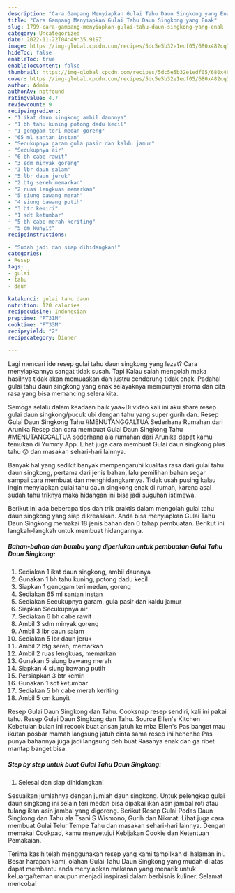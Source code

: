 ```yaml
---
description: "Cara Gampang Menyiapkan Gulai Tahu Daun Singkong yang Enak"
title: "Cara Gampang Menyiapkan Gulai Tahu Daun Singkong yang Enak"
slug: 1799-cara-gampang-menyiapkan-gulai-tahu-daun-singkong-yang-enak
category: Uncategorized
date: 2022-11-22T04:49:35.919Z
image: https://img-global.cpcdn.com/recipes/5dc5e5b32e1edf05/680x482cq70/gulai-tahu-daun-singkong-foto-resep-utama.jpg
hideToc: false
enableToc: true
enableTocContent: false
thumbnail: https://img-global.cpcdn.com/recipes/5dc5e5b32e1edf05/680x482cq70/gulai-tahu-daun-singkong-foto-resep-utama.jpg
cover: https://img-global.cpcdn.com/recipes/5dc5e5b32e1edf05/680x482cq70/gulai-tahu-daun-singkong-foto-resep-utama.jpg
author: Admin
authorAv: notfound
ratingvalue: 4.7
reviewcount: 9
recipeingredient:
- "1 ikat daun singkong ambil daunnya"
- "1 bh tahu kuning potong dadu kecil"
- "1 genggam teri medan goreng"
- "65 ml santan instan"
- "Secukupnya garam gula pasir dan kaldu jamur"
- "Secukupnya air"
- "6 bh cabe rawit"
- "3 sdm minyak goreng"
- "3 lbr daun salam"
- "5 lbr daun jeruk"
- "2 btg sereh memarkan"
- "2 ruas lengkuas memarkan"
- "5 siung bawang merah"
- "4 siung bawang putih"
- "3 btr kemiri"
- "1 sdt ketumbar"
- "5 bh cabe merah keriting"
- "5 cm kunyit"
recipeinstructions:

- "Sudah jadi dan siap dihidangkan!"
categories:
- Resep
tags:
- gulai
- tahu
- daun

katakunci: gulai tahu daun 
nutrition: 120 calories
recipecuisine: Indonesian
preptime: "PT31M"
cooktime: "PT33M"
recipeyield: "2"
recipecategory: Dinner

---
```



Lagi mencari ide resep gulai tahu daun singkong yang lezat? Cara menyiapkannya sangat tidak susah. Tapi Kalau salah mengolah maka hasilnya tidak akan memuaskan dan justru cenderung tidak enak. Padahal gulai tahu daun singkong yang enak selayaknya mempunyai aroma dan cita rasa yang bisa memancing selera kita.


Semoga selalu dalam keadaan baik yaa~Di video kali ini aku share resep gulai daun singkong/pucuk ubi dengan tahu yang super gurih dan. Resep Gulai Daun Singkong Tahu #MENUTANGGALTUA Sederhana Rumahan dari Arunika Resep dan cara membuat Gulai Daun Singkong Tahu #MENUTANGGALTUA sederhana ala rumahan dari Arunika dapat kamu temukan di Yummy App. Lihat juga cara membuat Gulai daun singkong plus tahu 😙 dan masakan sehari-hari lainnya.

Banyak hal yang sedikit banyak mempengaruhi kualitas rasa dari gulai tahu daun singkong, pertama dari jenis bahan, lalu pemilihan bahan segar sampai cara membuat dan menghidangkannya. Tidak usah pusing kalau ingin menyiapkan gulai tahu daun singkong enak di rumah, karena asal sudah tahu triknya maka hidangan ini bisa jadi suguhan istimewa.


Berikut ini ada beberapa tips dan trik praktis dalam mengolah gulai tahu daun singkong yang siap dikreasikan. Anda bisa menyiapkan Gulai Tahu Daun Singkong memakai 18 jenis bahan dan 0 tahap pembuatan. Berikut ini langkah-langkah untuk membuat hidangannya.

<!--inarticleads1-->

##### Bahan-bahan dan bumbu yang diperlukan untuk pembuatan Gulai Tahu Daun Singkong:

1. Sediakan 1 ikat daun singkong, ambil daunnya
1. Gunakan 1 bh tahu kuning, potong dadu kecil
1. Siapkan 1 genggam teri medan, goreng
1. Sediakan 65 ml santan instan
1. Sediakan Secukupnya garam, gula pasir dan kaldu jamur
1. Siapkan Secukupnya air
1. Sediakan 6 bh cabe rawit
1. Ambil 3 sdm minyak goreng
1. Ambil 3 lbr daun salam
1. Sediakan 5 lbr daun jeruk
1. Ambil 2 btg sereh, memarkan
1. Ambil 2 ruas lengkuas, memarkan
1. Gunakan 5 siung bawang merah
1. Siapkan 4 siung bawang putih
1. Persiapkan 3 btr kemiri
1. Gunakan 1 sdt ketumbar
1. Sediakan 5 bh cabe merah keriting
1. Ambil 5 cm kunyit


Resep Gulai Daun Singkong dan Tahu. Cooksnap resep sendiri, kali ini pakai tahu. Resep Gulai Daun Singkong dan Tahu. Source Ellen&#39;s Kitchen Kebetulan bulan ini recook buat arisan jatuh ke mba Ellen&#39;s Pas banget mau ikutan posbar mamah langsung jatuh cinta sama resep ini hehehhe Pas punya bahannya juga jadi langsung deh buat Rasanya enak dan ga ribet mantap banget bisa. 

<!--inarticleads2-->

##### Step by step untuk buat Gulai Tahu Daun Singkong:


1. Selesai dan siap dihidangkan!

Sesuaikan jumlahnya dengan jumlah daun singkong. Untuk pelengkap gulai daun singkong ini selain teri medan bisa dipakai ikan asin jambal roti atau tulang ikan asin jambal yang digoreng. Berikut Resep Gulai Pedas Daun Singkong dan Tahu ala Tsani S Wismono, Gurih dan Nikmat. Lihat juga cara membuat Gulai Telur Tempe Tahu dan masakan sehari-hari lainnya. Dengan memakai Cookpad, kamu menyetujui Kebijakan Cookie dan Ketentuan Pemakaian. 

Terima kasih telah menggunakan resep yang kami tampilkan di halaman ini. Besar harapan kami, olahan Gulai Tahu Daun Singkong yang mudah di atas dapat membantu anda menyiapkan makanan yang menarik untuk keluarga/teman maupun menjadi inspirasi dalam berbisnis kuliner. Selamat mencoba!
